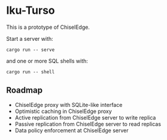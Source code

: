 # Iku-Turso

This is a prototype of ChiselEdge.

Start a server with:

```console
cargo run -- serve
```

and one or more SQL shells with:

```console
cargo run -- shell
```

## Roadmap

* ChiselEdge proxy with SQLite-like interface
* Optimistic caching in ChiselEdge proxy
* Active replication from ChiselEdge server to write replica
* Passive replication from ChiselEdge server to read replicas
* Data policy enforcement at ChiselEdge server